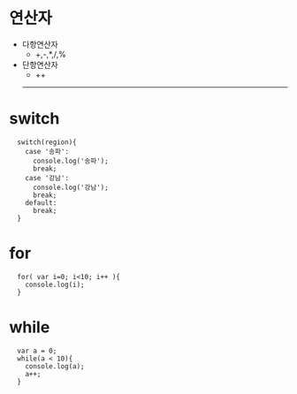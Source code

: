 # 연산자
- 다항연산자
  - +,-,*,/,%
- 단항연산자
  - ++
  - --
  
# switch
```
  switch(region){
    case '송파':
      console.log('송파');
      break;
    case '강남':
      console.log('강남');
      break;
    default:
      break;
  }
```

# for
```
  for( var i=0; i<10; i++ ){
    console.log(i);
  }
```

# while
```
  var a = 0;
  while(a < 10){
    console.log(a);
    a++;
  }
```
